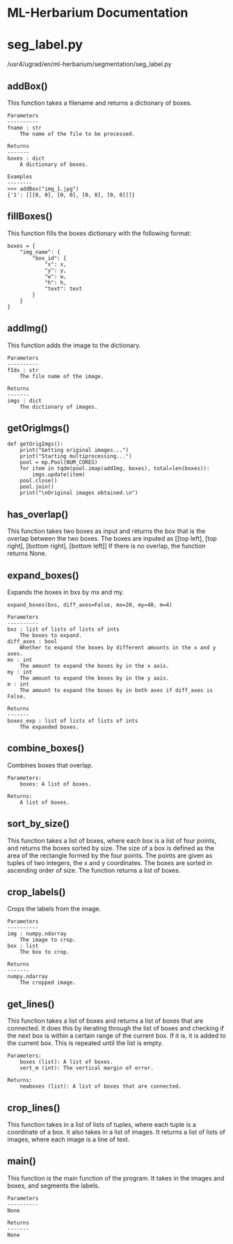 # ML-Herbarium Documentation

# seg_label.py

/usr4/ugrad/en/ml-herbarium/segmentation/seg_label.py

## addBox()

This function takes a filename and returns a dictionary of boxes.
```
Parameters
----------
fname : str
	The name of the file to be processed.

Returns
-------
boxes : dict
	A dictionary of boxes.

Examples
--------
>>> addBox("img_1.jpg")
{'1': [[[0, 0], [0, 0], [0, 0], [0, 0]]]}
```



## fillBoxes()

This function fills the boxes dictionary with the following format:
```
boxes = {
	"img_name": {
		"box_id": {
			"x": x,
			"y": y,
			"w": w,
			"h": h,
			"text": text
		}
	}
}
```



## addImg()

This function adds the image to the dictionary.
```
Parameters
----------
fIdx : str
	The file name of the image.

Returns
-------
imgs : dict
	The dictionary of images.
```



## getOrigImgs()

```
def getOrigImgs():
	print("Getting original images...")
	print("Starting multiprocessing...")
	pool = mp.Pool(NUM_CORES)
	for item in tqdm(pool.imap(addImg, boxes), total=len(boxes)):
		imgs.update(item)
	pool.close()
	pool.join()
	print("\nOriginal images obtained.\n")
```



## has_overlap()
This function takes two boxes as input and returns the box that is the overlap between the two boxes.
The boxes are inputed as [[top left], [top right], [bottom right], [bottom left]]
If there is no overlap, the function returns None.



## expand_boxes()

Expands the boxes in bxs by mx and my.
```
expand_boxes(bxs, diff_axes=False, mx=20, my=40, m=4)

Parameters
----------
bxs : list of lists of lists of ints
	The boxes to expand.
diff_axes : bool
	Whether to expand the boxes by different amounts in the x and y axes.
mx : int
	The amount to expand the boxes by in the x axis.
my : int
	The amount to expand the boxes by in the y axis.
m : int
	The amount to expand the boxes by in both axes if diff_axes is False.

Returns
-------
boxes_exp : list of lists of lists of ints
	The expanded boxes.
```



## combine_boxes()
Combines boxes that overlap.
```
Parameters:
	boxes: A list of boxes.
	
Returns:
	A list of boxes.
```



## sort_by_size()


This function takes a list of boxes, where each box is a list of four points,
and returns the boxes sorted by size. The size of a box is defined as the area of the rectangle formed by the four points. The points are given as tuples of two integers, the x and y coordinates. The boxes are sorted in ascending order of size. The function returns a list of boxes.




## crop_labels()

Crops the labels from the image.
```
Parameters
----------
img : numpy.ndarray
	The image to crop.
box : list
	The box to crop.

Returns
-------
numpy.ndarray
	The cropped image.
```



## get_lines()

This function takes a list of boxes and returns a list of boxes that are connected.
It does this by iterating through the list of boxes and checking if the next box is
within a certain range of the current box. If it is, it is added to the current box.
This is repeated until the list is empty.
```
Parameters:
	boxes (list): A list of boxes.
	vert_m (int): The vertical margin of error.

Returns:
	newboxes (list): A list of boxes that are connected.
```



## crop_lines()
This function takes in a list of lists of tuples, where each tuple is a coordinate of a box.
It also takes in a list of images.
It returns a list of lists of images, where each image is a line of text.




## main()

This function is the main function of the program. It takes in the images and boxes, and segments the labels.
```
Parameters
----------
None

Returns
-------
None
```



